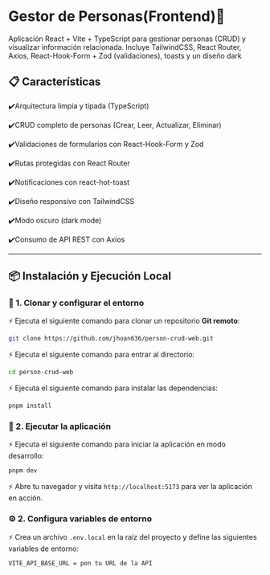 # Gestor de Personas(Frontend)🚀

Aplicación React + Vite + TypeScript para gestionar personas (CRUD) y visualizar información relacionada.
Incluye TailwindCSS, React Router, Axios, React-Hook-Form + Zod (validaciones), toasts y un diseño dark

## 📋 Características
✔️Arquitectura limpia y tipada (TypeScript)

✔️CRUD completo de personas (Crear, Leer, Actualizar, Eliminar)

✔️Validaciones de formularios con React-Hook-Form y Zod

✔️Rutas protegidas con React Router

✔️Notificaciones con react-hot-toast

✔️Diseño responsivo con TailwindCSS

✔️Modo oscuro (dark mode)

✔️Consumo de API REST con Axios

---
## 📦 Instalación y Ejecución Local

### 🔗 1. Clonar y configurar el entorno

⚡ Ejecuta el siguiente comando para clonar un repositorio **Git remoto**:

```bash
git clone https://github.com/jhoan636/person-crud-web.git
```

⚡ Ejecuta el siguiente comando para entrar al directorio:

```bash
cd person-crud-web
```

⚡ Ejecuta el siguiente comando para instalar las dependencias:

```bash
pnpm install
```

### 🚀 2. Ejecutar la aplicación
⚡ Ejecuta el siguiente comando para iniciar la aplicación en modo desarrollo:

```bash
pnpm dev
```

⚡ Abre tu navegador y visita `http://localhost:5173` para ver la aplicación en acción.  

### ⚙️ 2. Configura variables de entorno
⚡ Crea un archivo `.env.local` en la raíz del proyecto y define las siguientes variables de entorno:

```env
VITE_API_BASE_URL = pon tu URL de la API
```